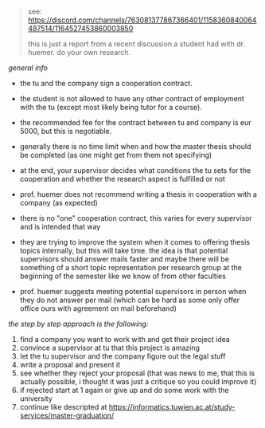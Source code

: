 > see: https://discord.com/channels/763081377867366401/1158360840064487514/1164527453860003850
>
> this is just a report from a recent discussion a student had with dr. huemer. do your own research.

_general info_

- the tu and the company sign a cooperation contract.
- the student is not allowed to have any other contract of employment with the tu (except most likely being tutor for a course).
- the recommended fee for the contract between tu and company is eur 5000, but this is negotiable.

- generally there is no time limit when and how the master thesis should be completed (as one might get from them not specifying)
- at the end, your supervisor decides what conditions the tu sets for the cooperation and whether the research aspect is fulfilled or not
- prof. huemer does not recommend writing a thesis in cooperation with a company (as expected)

- there is no "one" cooperation contract, this varies for every supervisor and is intended that way
- they are trying to improve the system when it comes to offering thesis topics internally, but this will take time. the idea is that potential supervisors should answer mails faster and maybe there will be something of a short topic representation per research group at the beginning of the semester like we know of from other faculties
- prof. huemer suggests meeting potential supervisors in person when they do not answer per mail (which can be hard as some only offer office ours with agreement on mail beforehand)

_the step by step approach is the following:_

1. find a company you want to work with and get their project idea
2. convince a supervisor at tu that this project is amazing
3. let the tu supervisor and the company figure out the legal stuff
4. write a proposal and present it
5. see whether they reject your proposal (that was news to me, that this is actually possible, i thought it was just a critique so you could improve it)
6. if rejected start at 1 again or give up and do some work with the university
7. continue like descripted at  https://informatics.tuwien.ac.at/study-services/master-graduation/
